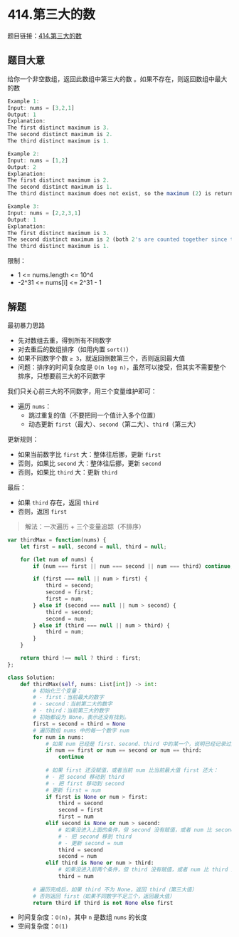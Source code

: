 # 414.第三大的数

题目链接：[414.第三大的数](https://leetcode.cn/problems/third-maximum-number/)

## 题目大意

给你一个非空数组，返回此数组中第三大的数 。如果不存在，则返回数组中最大的数

```js
Example 1:
Input: nums = [3,2,1]
Output: 1
Explanation:
The first distinct maximum is 3.
The second distinct maximum is 2.
The third distinct maximum is 1.

Example 2:
Input: nums = [1,2]
Output: 2
Explanation:
The first distinct maximum is 2.
The second distinct maximum is 1.
The third distinct maximum does not exist, so the maximum (2) is returned instead.

Example 3:
Input: nums = [2,2,3,1]
Output: 1
Explanation:
The first distinct maximum is 3.
The second distinct maximum is 2 (both 2's are counted together since they have the same value).
The third distinct maximum is 1.
```

限制：
- 1 <= nums.length <= 10^4
- -2^31 <= nums[i] <= 2^31 - 1

## 解题

最初暴力思路
- 先对数组去重，得到所有不同数字
- 对去重后的数组排序（如用内置 `sort()`）
- 如果不同数字个数 `≥ 3`，就返回倒数第三个，否则返回最大值
- 问题：排序的时间复杂度是 `O(n log n)`，虽然可以接受，但其实不需要整个排序，只想要前三大的不同数字

我们只关心前三大的不同数字，用三个变量维护即可：
- 遍历 `nums`：
  - 跳过重复的值（不要把同一个值计入多个位置）
  - 动态更新 `first`（最大）、`second`（第二大）、`third`（第三大）

更新规则：
- 如果当前数字比 `first` 大：整体往后挪，更新 `first`
- 否则，如果比 `second` 大：整体往后挪，更新 `second`
- 否则，如果比 `third` 大：更新 `third`

最后：
- 如果 `third` 存在，返回 `third`
- 否则，返回 `first`

> 解法：一次遍历 + 三个变量追踪（不排序）

```js
var thirdMax = function(nums) {
    let first = null, second = null, third = null;

    for (let num of nums) {
        if (num === first || num === second || num === third) continue;

        if (first === null || num > first) {
            third = second;
            second = first;
            first = num;
        } else if (second === null || num > second) {
            third = second;
            second = num;
        } else if (third === null || num > third) {
            third = num;
        }
    }

    return third !== null ? third : first;
};
```
```python
class Solution:
    def thirdMax(self, nums: List[int]) -> int:
        # 初始化三个变量：
        # - first：当前最大的数字
        # - second：当前第二大的数字
        # - third：当前第三大的数字
        # 初始都设为 None，表示还没有找到。
        first = second = third = None
        # 遍历数组 nums 中的每一个数字 num
        for num in nums:
            # 如果 num 已经是 first、second、third 中的某一个，说明已经记录过这个值，跳过，避免重复
            if num == first or num == second or num == third:
                continue
            
            # 如果 first 还没赋值，或者当前 num 比当前最大值 first 还大：
            # - 把 second 移动到 third
            # - 把 first 移动到 second
            # 更新 first = num
            if first is None or num > first:
                third = second
                second = first
                first = num
            elif second is None or num > second:
                # 如果没进入上面的条件，但 second 没有赋值，或者 num 比 second 大：
                # - 把 second 移到 third
                # - 更新 second = num
                third = second
                second = num
            elif third is None or num > third:
                # 如果没进入前两个条件，但 third 没有赋值，或者 num 比 third 大：更新 third = num
                third = num
            
        # 遍历完成后，如果 third 不为 None，返回 third（第三大值）
        # 否则返回 first（如果不同数字不足三个，返回最大值）
        return third if third is not None else first
```

- 时间复杂度：`O(n)`，其中 `n` 是数组 `nums` 的长度
- 空间复杂度：`O(1)`